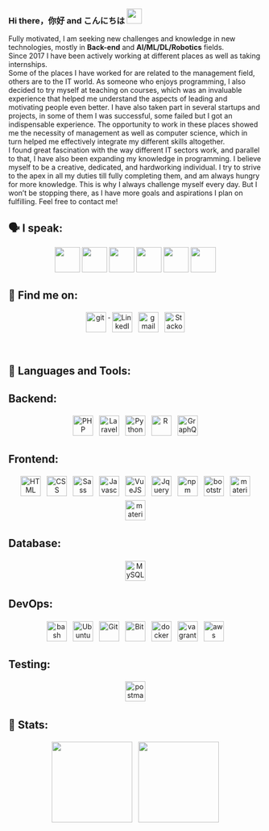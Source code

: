 ### Hi there，你好 and こんにちは <img src="https://raw.githubusercontent.com/MartinHeinz/MartinHeinz/master/wave.gif" width="30px">

  Fully motivated, I am seeking new challenges and knowledge in new technologies, mostly in <b>Back-end</b> and <b>AI/ML/DL/Robotics</b> fields.
<br>
  Since 2017 I have been actively working at different places as well as taking internships.
  <br>
  Some of the places I have worked for are related to the management field, others are to the IT world. As someone who enjoys programming, I also decided to try myself at teaching on courses, which was an invaluable experience that helped me understand the aspects of leading and motivating people even better. I have also taken part in several startups and projects, in some of them I was successful, some failed but I got an indispensable experience. The opportunity to work in these places showed me the necessity of management as well as computer science, which in turn helped me effectively integrate my different skills altogether.
  <br>
  I found great fascination with the way different IT sectors work, and parallel to that, I have also been expanding my knowledge in programming. I believe myself to be a creative, dedicated, and hardworking individual. I try to strive to the apex in all my duties till fully completing them, and am always hungry for more knowledge. This is why I always challenge myself every day. But I won’t be stopping there, as I have more goals and aspirations I plan on fulfilling.
Feel free to contact me! 

## 🗣 I speak:
<p align="center">
    <img height="50" src="https://www.flaticon.com/svg/vstatic/svg/164/164905.svg?token=exp=1616865284~hmac=977c1bc4b3c3215785dbafa931903bf2">
    <img height="50" src="https://www.flaticon.com/svg/vstatic/svg/168/168112.svg?token=exp=1616865137~hmac=64532ba28762468fdf75cfc6915ea098">
    <img height="50" src="https://www.flaticon.com/svg/vstatic/svg/168/168172.svg?token=exp=1616865134~hmac=53e650b4208dbee11cbf2deeba7ffc38">
    <img height="50" src="https://www.flaticon.com/svg/vstatic/svg/168/168164.svg?token=exp=1616865143~hmac=4f73ce3ebe9fcee423f7c27f13e34bbb">
    <img height="50" src="https://www.flaticon.com/svg/vstatic/svg/164/164938.svg?token=exp=1616865139~hmac=dbbdd93a08aa1eaa191da373c83030c7">
    <img height="50" src="https://www.flaticon.com/svg/vstatic/svg/168/168038.svg?token=exp=1616865147~hmac=68a5fd5501354bc2e438d5d189e530fd">
</p>
  
## 🔎 Find me on:
<p align="center">
 <a href="https://github.com/GaoFan98" target="_blank" rel="noopener noreferrer"> <img src="https://img.shields.io/badge/GitHub-100000?style=for-the-badge&logo=github&logoColor=white" alt="git" height="40" style="vertical-align:top; margin:4px"> </a>
 <a href="https://www.linkedin.com/in/vagif-aghayev-270298/" target="_blank" rel="noopener noreferrer"> <img src="https://img.shields.io/badge/LinkedIn-0077B5?style=for-the-badge&logo=linkedin&logoColor=white" alt="LinkedIn" height="40" style="vertical-align:top; margin:4px"></a>
 <a href="mailto:vagifaghayev270298@gmail.com"> <img src="https://img.shields.io/badge/Gmail-D14836?style=for-the-badge&logo=gmail&logoColor=white" alt="gmail" height="40" style="vertical-align:top; margin:4px"></a>
<a href="https://stackoverflow.com/users/8301456/gaofan" target="_blank" rel="noopener noreferrer"> <img src="https://img.shields.io/badge/Stack_Overflow-FE7A16?style=for-the-badge&logo=stack-overflow&logoColor=white" alt="Stackoverflow" height="40" style="vertical-align:top; margin:4px"></a>
</p>

<br/>

## 🔧 Languages and Tools:
## Backend:
<p align="center"> 
 
<img src="https://img.shields.io/badge/PHP-777BB4?style=for-the-badge&logo=php&logoColor=white" alt="PHP" height="40" style="vertical-align:top; margin:4px">
<img src="https://img.shields.io/badge/Laravel-FF2D20?style=for-the-badge&logo=laravel&logoColor=white" alt="Laravel" height="40" style="vertical-align:top; margin:4px">
<img src="https://img.shields.io/badge/Python-3776AB?style=for-the-badge&logo=python&logoColor=white" alt="Python" height="40" style="vertical-align:top; margin:4px">  
<img src="https://img.shields.io/badge/R-276DC3?style=for-the-badge&logo=r&logoColor=white" alt="R" height="40" style="vertical-align:top; margin:4px"> 
<img src="https://img.shields.io/badge/GraphQl-E10098?style=for-the-badge&logo=graphql&logoColor=white" alt="GraphQL" height="40" style="vertical-align:top; margin:4px">
</p>

## Frontend:
<p align="center">
<img src="https://img.shields.io/badge/HTML5-E34F26?style=for-the-badge&logo=html5&logoColor=white" alt="HTML" height="40" style="vertical-align:top; margin:4px">
<img src="https://img.shields.io/badge/CSS3-1572B6?style=for-the-badge&logo=css3&logoColor=white" alt="CSS" height="40" style="vertical-align:top; margin:4px">
<img src="https://img.shields.io/badge/Sass-CC6699?style=for-the-badge&logo=sass&logoColor=white" alt="Sass" height="40" style="vertical-align:top; margin:4px">
<img src="https://img.shields.io/badge/JavaScript-F7DF1E?style=for-the-badge&logo=javascript&logoColor=black" alt="Javascript" height="40" style="vertical-align:top; margin:4px">
<img src="https://img.shields.io/badge/Vue.js-35495E?style=for-the-badge&logo=vue.js&logoColor=4FC08D" alt="VueJS" height="40" style="vertical-align:top; margin:4px">
<img src="https://img.shields.io/badge/jQuery-0769AD?style=for-the-badge&logo=jquery&logoColor=white" alt="Jquery" height="40" style="vertical-align:top; margin:4px">
<img src="https://img.shields.io/badge/npm-CB3837?style=for-the-badge&logo=npm&logoColor=white" alt="npm" height="40" style="vertical-align:top; margin:4px">
<img src="https://img.shields.io/badge/Bootstrap-563D7C?style=for-the-badge&logo=bootstrap&logoColor=white" alt="bootstrap" height="40" style="vertical-align:top; margin:4px">
<img src="https://img.shields.io/badge/Material--UI-0081CB?style=for-the-badge&logo=material-ui&logoColor=white" alt="material" height="40" style="vertical-align:top; margin:4px">
<img src="https://img.shields.io/badge/webpack%20-%238DD6F9.svg?&style=for-the-badge&logo=webpack&logoColor=white" alt="material" height="40" style="vertical-align:top; margin:4px">
</p>

## Database:
<p align="center">
<img src="https://img.shields.io/badge/MySQL-00000F?style=for-the-badge&logo=mysql&logoColor=white" alt="MySQL" height="40" style="vertical-align:top; margin:4px">
</p>

## DevOps:
<p align="center">
<img src="https://img.shields.io/badge/Shell_Script-121011?style=for-the-badge&logo=gnu-bash&logoColor=white" alt="bash" height="40" style="vertical-align:top; margin:4px">
<img src="https://img.shields.io/badge/Ubuntu-E95420?style=for-the-badge&logo=ubuntu&logoColor=white" alt="Ubuntu" height="40" style="vertical-align:top; margin:4px">
<img src="https://img.shields.io/badge/Git-F05032?style=for-the-badge&logo=git&logoColor=white" alt="Git" height="40" style="vertical-align:top; margin:4px">
<img src="https://img.shields.io/badge/Bitbucket-330F63?style=for-the-badge&logo=bitbucket&logoColor=white" alt="Bit" height="40" style="vertical-align:top; margin:4px">
<img src="https://img.shields.io/badge/Docker-2CA5E0?style=for-the-badge&logo=docker&logoColor=white" alt="docker" height="40" style="vertical-align:top; margin:4px">
<img src="https://img.shields.io/badge/vagrant%20-%231563FF.svg?&style=for-the-badge&logo=vagrant&logoColor=white" alt="vagrant" height="40" style="vertical-align:top; margin:4px">
<img src="https://img.shields.io/badge/Amazon_AWS-232F3E?style=for-the-badge&logo=amazon-aws&logoColor=white" alt="aws" height="40" style="vertical-align:top; margin:4px">
</p>

## Testing:
<p align="center">
<img src="https://img.shields.io/badge/Postman-FF6C37?style=for-the-badge&logo=Postman&logoColor=white" alt="postman" height="40" style="vertical-align:top; margin:4px">
</p>

## 💯 Stats:
<p align="center">
<img height="160" style="vertical-align:top; margin:4px" src="https://github-readme-stats.vercel.app/api?username=GaoFan98&show_icons=true&hide_border=true&&count_private=true&include_all_commits=true&theme=default" />          
<img height="160" style="vertical-align:top; margin:4px" src="https://github-readme-stats.vercel.app/api/top-langs/?username=GaoFan98&hide=blade,html,css,MATLAB,jupyter%20notebook&langs_count=20&layout=compact&theme=default" />
</p>

